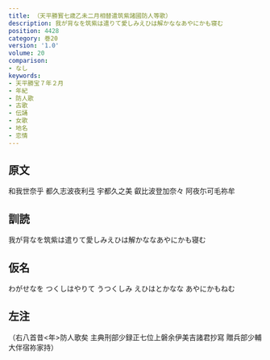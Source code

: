 ```yaml
---
title: （天平勝寳七歳乙未二月相替遣筑紫諸國防人等歌）
description: 我が背なを筑紫は遣りて愛しみえひは解かななあやにかも寝む
position: 4428
category: 巻20
version: '1.0'
volume: 20
comparison:
- なし
keywords:
- 天平勝宝７年２月
- 年紀
- 防人歌
- 古歌
- 伝誦
- 女歌
- 地名
- 恋情
---
```


## 原文

和我世奈乎 都久志波夜利弖 宇都久之美 叡比波登加奈々 阿夜尓可毛祢牟

## 訓読

我が背なを筑紫は遣りて愛しみえひは解かななあやにかも寝む

## 仮名

わがせなを つくしはやりて うつくしみ えひはとかなな あやにかもねむ

## 左注

（右八首昔<年>防人歌矣 主典刑部少録正七位上磐余伊美吉諸君抄寫 贈兵部少輔大伴宿祢家持）
